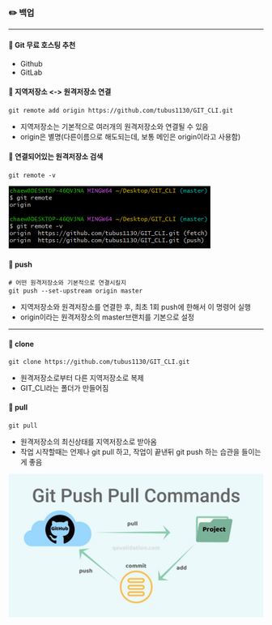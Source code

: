 ### ✏️ 백업

---

#### 💭 Git 무료 호스팅 추천

- Github
- GitLab

#### 💭 지역저장소 <-> 원격저장소 연결

```
git remote add origin https://github.com/tubus1130/GIT_CLI.git
```

- 지역저장소는 기본적으로 여러개의 원격저장소와 연결될 수 있음
- origin은 별명(다른이름으로 해도되는데, 보통 메인은 origin이라고 사용함)

#### 💭 연결되어있는 원격저장소 검색

```
git remote -v
```

![img.png](img/git_remote.png)

#### 💭 push

```
# 어떤 원격저장소와 기본적으로 연결시킬지
git push --set-upstream origin master
```

- 지역저장소와 원격저장소를 연결한 후, 최초 1회 push에 한해서 이 명령어 실행
- origin이라는 원격저장소의 master브랜치를 기본으로 설정

---

#### 💭 clone

```
git clone https://github.com/tubus1130/GIT_CLI.git
```

- 원격저장소로부터 다른 지역저장소로 복제
- GIT_CLI라는 폴더가 만들어짐

#### 💭 pull

```
git pull
```

- 원격저장소의 최신상태를 지역저장소로 받아옴
- 작업 시작할때는 언제나 git pull 하고, 작업이 끝낸뒤 git push 하는 습관을 들이는게 좋음

![img_1.png](img/push_pull.png)